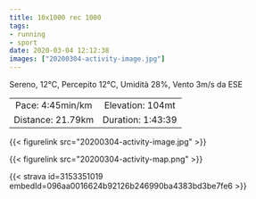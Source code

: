 ```yaml
---
title: 10x1000 rec 1000 
tags:
- running
- sport
date: 2020-03-04 12:12:38
images: ["20200304-activity-image.jpg"]
---
```


Sereno, 12°C, Percepito 12°C, Umidità 28%, Vento 3m/s da ESE

| | |
| :-: | :-: |
| Pace: 4:45min/km | Elevation: 104mt |
| Distance: 21.79km | Duration: 1:43:39 |

{{< figurelink src="20200304-activity-image.jpg" >}}


{{< figurelink src="20200304-activity-map.png" >}}


{{< strava id=3153351019 embedId=096aa0016624b92126b246990ba4383bd3be7fe6 >}}
